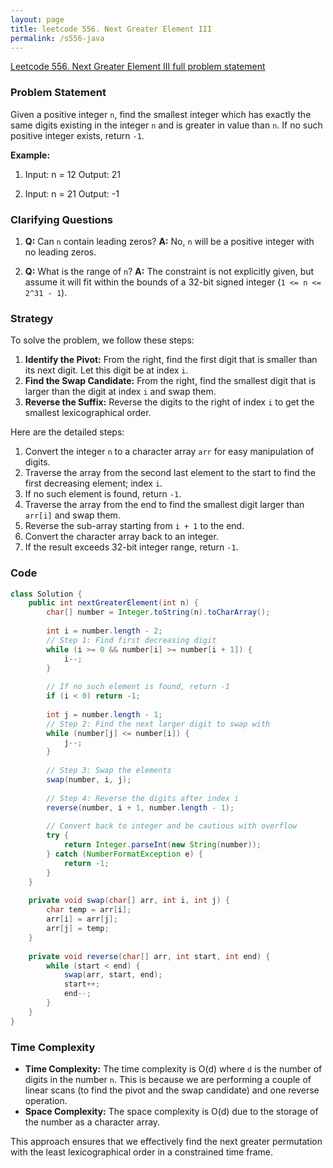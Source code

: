 ```yaml
---
layout: page
title: leetcode 556. Next Greater Element III
permalink: /s556-java
---
```

[Leetcode 556. Next Greater Element III full problem statement](https://algoadvance.github.io/algoadvance/l556)
### Problem Statement

Given a positive integer `n`, find the smallest integer which has exactly the same digits existing in the integer `n` and is greater in value than `n`. If no such positive integer exists, return `-1`.

**Example:**
1. Input: n = 12
   Output: 21

2. Input: n = 21
   Output: -1

### Clarifying Questions

1. **Q:** Can `n` contain leading zeros?
   **A:** No, `n` will be a positive integer with no leading zeros.

2. **Q:** What is the range of `n`?
   **A:** The constraint is not explicitly given, but assume it will fit within the bounds of a 32-bit signed integer (`1 <= n <= 2^31 - 1`).

### Strategy

To solve the problem, we follow these steps:
1. **Identify the Pivot:** From the right, find the first digit that is smaller than its next digit. Let this digit be at index `i`.
2. **Find the Swap Candidate:** From the right, find the smallest digit that is larger than the digit at index `i` and swap them.
3. **Reverse the Suffix:** Reverse the digits to the right of index `i` to get the smallest lexicographical order.

Here are the detailed steps:
1. Convert the integer `n` to a character array `arr` for easy manipulation of digits.
2. Traverse the array from the second last element to the start to find the first decreasing element; index `i`.
3. If no such element is found, return `-1`.
4. Traverse the array from the end to find the smallest digit larger than `arr[i]` and swap them.
5. Reverse the sub-array starting from `i + 1` to the end.
6. Convert the character array back to an integer.
7. If the result exceeds 32-bit integer range, return `-1`.

### Code

```java
class Solution {
    public int nextGreaterElement(int n) {
        char[] number = Integer.toString(n).toCharArray();
        
        int i = number.length - 2;
        // Step 1: Find first decreasing digit
        while (i >= 0 && number[i] >= number[i + 1]) {
            i--;
        }
        
        // If no such element is found, return -1
        if (i < 0) return -1;
        
        int j = number.length - 1;
        // Step 2: Find the next larger digit to swap with
        while (number[j] <= number[i]) {
            j--;
        }
        
        // Step 3: Swap the elements
        swap(number, i, j);
        
        // Step 4: Reverse the digits after index i
        reverse(number, i + 1, number.length - 1);
        
        // Convert back to integer and be cautious with overflow
        try {
            return Integer.parseInt(new String(number));
        } catch (NumberFormatException e) {
            return -1;
        }
    }
    
    private void swap(char[] arr, int i, int j) {
        char temp = arr[i];
        arr[i] = arr[j];
        arr[j] = temp;
    }
    
    private void reverse(char[] arr, int start, int end) {
        while (start < end) {
            swap(arr, start, end);
            start++;
            end--;
        }
    }
}
```

### Time Complexity

- **Time Complexity:** The time complexity is O(d) where `d` is the number of digits in the number `n`. This is because we are performing a couple of linear scans (to find the pivot and the swap candidate) and one reverse operation.
- **Space Complexity:** The space complexity is O(d) due to the storage of the number as a character array.

This approach ensures that we effectively find the next greater permutation with the least lexicographical order in a constrained time frame.